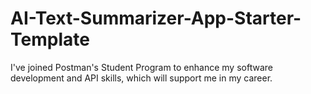 # AI-Text-Summarizer-App-Starter-Template
I've joined Postman's Student Program to enhance my software development and API skills, which will support me in my career.
